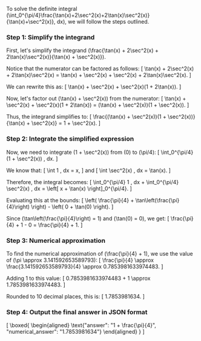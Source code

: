 To solve the definite integral \(\int_0^{\pi/4}\frac{\tan(x)+2\sec^2(x)+2\tan(x)\sec^2(x)}{\tan(x)+\sec^2(x)}\, dx\), we will follow the steps outlined.

### Step 1: Simplify the integrand

First, let's simplify the integrand \(\frac{\tan(x) + 2\sec^2(x) + 2\tan(x)\sec^2(x)}{\tan(x) + \sec^2(x)}\).

Notice that the numerator can be factored as follows:
\[
\tan(x) + 2\sec^2(x) + 2\tan(x)\sec^2(x) = \tan(x) + \sec^2(x) + \sec^2(x) + 2\tan(x)\sec^2(x).
\]

We can rewrite this as:
\[
\tan(x) + \sec^2(x) + \sec^2(x)(1 + 2\tan(x)).
\]

Now, let's factor out \(\tan(x) + \sec^2(x)\) from the numerator:
\[
\tan(x) + \sec^2(x) + \sec^2(x)(1 + 2\tan(x)) = (\tan(x) + \sec^2(x))(1 + \sec^2(x)).
\]

Thus, the integrand simplifies to:
\[
\frac{(\tan(x) + \sec^2(x))(1 + \sec^2(x))}{\tan(x) + \sec^2(x)} = 1 + \sec^2(x).
\]

### Step 2: Integrate the simplified expression

Now, we need to integrate \(1 + \sec^2(x)\) from \(0\) to \(\pi/4\):
\[
\int_0^{\pi/4} (1 + \sec^2(x)) \, dx.
\]

We know that:
\[
\int 1 \, dx = x,
\]
and
\[
\int \sec^2(x) \, dx = \tan(x).
\]

Therefore, the integral becomes:
\[
\int_0^{\pi/4} 1 \, dx + \int_0^{\pi/4} \sec^2(x) \, dx = \left[ x + \tan(x) \right]_0^{\pi/4}.
\]

Evaluating this at the bounds:
\[
\left( \frac{\pi}{4} + \tan\left(\frac{\pi}{4}\right) \right) - \left( 0 + \tan(0) \right).
\]

Since \(\tan\left(\frac{\pi}{4}\right) = 1\) and \(\tan(0) = 0\), we get:
\[
\frac{\pi}{4} + 1 - 0 = \frac{\pi}{4} + 1.
\]

### Step 3: Numerical approximation

To find the numerical approximation of \(\frac{\pi}{4} + 1\), we use the value of \(\pi \approx 3.141592653589793\):
\[
\frac{\pi}{4} \approx \frac{3.141592653589793}{4} \approx 0.7853981633974483.
\]

Adding 1 to this value:
\[
0.7853981633974483 + 1 \approx 1.7853981633974483.
\]

Rounded to 10 decimal places, this is:
\[
1.7853981634.
\]

### Step 4: Output the final answer in JSON format

\[
\boxed{
\begin{aligned}
\text{"answer": "1 + \frac{\pi}{4}", "numerical_answer": "1.7853981634"}
\end{aligned}
}
\]